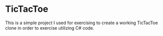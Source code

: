 # TicTacToe
This is a simple project I used for exercising to create a working TicTacToe clone in order to exercise utilizing C# code. 
